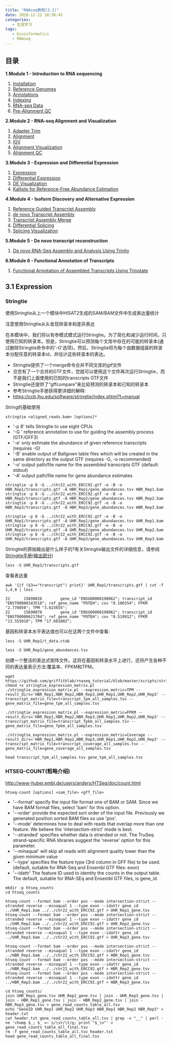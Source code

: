```yaml
---
title: "RNAseq教程(3.1)"
date: 2020-12-22 18:38:45
categories:
   - 生信学习
tags:
   - bioinformatics
   - RNAseq
---
```


## 目录

**1.Module 1 - Introduction to RNA sequencing**

1. [Installation](https://www.zhouxiaozhao.cn/2020/11/17/RNAseq(1)/)
2. [Reference Genomes](https://www.zhouxiaozhao.cn/2020/11/28/RNAseq(2)/)
3. [Annotations](https://www.zhouxiaozhao.cn/2020/12/01/RNAseq(3)/)
4. [Indexing](https://www.zhouxiaozhao.cn/2020/12/03/RNAseq(4)/)
5. [RNA-seq Data](https://www.zhouxiaozhao.cn/2020/12/05/RNAseq(5)/)
6. [Pre-Alignment QC](https://www.zhouxiaozhao.cn/2020/12/08/RNAseq(6)/)

**2.Module 2 - RNA-seq Alignment and Visualization**

1. [Adapter Trim](https://www.zhouxiaozhao.cn/2020/12/10/RNAseq(7)/)
2. [Alignment](https://www.zhouxiaozhao.cn/2020/12/12/RNAseq(8)/)
3. [IGV](https://www.zhouxiaozhao.cn/2020/12/15/RNAseq(9)/)
4. [Alignment Visualization](https://www.zhouxiaozhao.cn/2020/12/17/RNAseq(10)/)
5. [Alignment QC](https://www.zhouxiaozhao.cn/2020/12/19/RNAseq(11)/)

**3.Module 3 - Expression and Differential Expression**

1. [Expression](https://www.zhouxiaozhao.cn/2020/12/22/RNAseq(12)/)
2. [Differential Expression](https://www.zhouxiaozhao.cn/2020/12/24/RNAseq(13)/)
3. [DE Visualization](https://www.zhouxiaozhao.cn/2020/12/26/RNAseq(14)/)
4. [Kallisto for Reference-Free Abundance Estimation](https://www.zhouxiaozhao.cn/2020/12/29/RNAseq(15)/)

**4.Module 4 - Isoform Discovery and Alternative Expression**

1. [Reference Guided Transcript Assembly](https://www.zhouxiaozhao.cn/2020/12/31/RNAseq(16)/)
2. [de novo Transcript Assembly](https://www.zhouxiaozhao.cn/2021/01/02/RNAseq(17)/)
3. [Transcript Assembly Merge](https://www.zhouxiaozhao.cn/2021/01/05/RNAseq(18)/)
4. [Differential Splicing](https://www.zhouxiaozhao.cn/2021/01/07/RNAseq(19)/)
5. [Splicing Visualization](https://www.zhouxiaozhao.cn/2021/01/09/RNAseq(20)/)

**5.Module 5 - De novo transcript reconstruction**

1. [De novo RNA-Seq Assembly and Analysis Using Trinity](https://www.zhouxiaozhao.cn/2021/01/12/RNAseq(21)/)

**6.Module 6 - Functional Annotation of Transcripts**

1. [Functional Annotation of Assembled Transcripts Using Trinotate](https://www.zhouxiaozhao.cn/2021/01/14/RNAseq(22)/)

## 3.1 Expression

### Stringtie

使用Stringtie从上一个模块中HISAT2生成的SAM/BAM文件中生成表达量统计

注意使用Stringtie从头发现转录本和差异表达

在本模块中，我们将以有参模式模式运行Stringtie。为了简化和减少运行时间，只使用已知的转录本。但是，Stringtie可以预测每个文库中存在的可能的转录本(通过删除Stringtie命令中的'-G'选项)。然后，Stringtie将为每个由数据组装的转录本分配任意的转录本id，并估计这些转录本的表达。

- Stringtie提供了一个merge命令合并不同文库的gtf文件
- 旦您有了一个合并的GTF文件，您就可以使用这个文件再次运行Stringtie，而不是我们上面使用的已知的transcripts GTF文件
- Stringtie还提供了“gffcompare”来比较预测的转录本和已知的转录本
- 参考Stringtie手册获得更详细的解释:
- https://ccb.jhu.edu/software/stringtie/index.shtml?t=manual

String的基础使用

```
stringtie <aligned_reads.bam> [options]*
```

- '-p 8' tells Stringtie to use eight CPUs
- '-G <known transcripts file>' reference annotation to use for guiding the assembly process (GTF/GFF3)
- '-e' only estimate the abundance of given reference transcripts (requires -G)
- '-B' enable output of Ballgown table files which will be created in  the same directory as the output GTF (requires -G, -o recommended)
- '-o' output path/file name for the assembled transcripts GTF (default: stdout)
- '-A' output path/file name for gene abundance estimates

```
stringtie -p 8 -G ../chr22_with_ERCC92.gtf -e -B -o HBR_Rep1/transcripts.gtf -A HBR_Rep1/gene_abundances.tsv HBR_Rep1.bam
stringtie -p 8 -G ../chr22_with_ERCC92.gtf -e -B -o HBR_Rep2/transcripts.gtf -A HBR_Rep2/gene_abundances.tsv HBR_Rep2.bam
stringtie -p 8 -G ../chr22_with_ERCC92.gtf -e -B -o HBR_Rep3/transcripts.gtf -A HBR_Rep3/gene_abundances.tsv HBR_Rep3.bam

stringtie -p 8 -G ../chr22_with_ERCC92.gtf -e -B -o UHR_Rep1/transcripts.gtf -A UHR_Rep1/gene_abundances.tsv UHR_Rep1.bam
stringtie -p 8 -G ../chr22_with_ERCC92.gtf -e -B -o UHR_Rep2/transcripts.gtf -A UHR_Rep2/gene_abundances.tsv UHR_Rep2.bam
stringtie -p 8 -G ../chr22_with_ERCC92.gtf -e -B -o UHR_Rep3/transcripts.gtf -A UHR_Rep3/gene_abundances.tsv UHR_Rep3.bam
```

Stringtie的原始输出是什么样子的?有关Stringtie输出文件的详细信息，请参阅[Stringtie手册](http://ccb.jhu.edu/software/stringtie/index.shtml?t=manual)([输出部分](http://ccb.jhu.edu/software/stringtie/index.shtml?t=manual#output))

```
less -S UHR_Rep1/transcripts.gtf
```

查看表达量

```
awk '{if ($3=="transcript") print}' UHR_Rep1/transcripts.gtf | cut -f 1,4,9 | less

22      15690026        gene_id "ENSG00000198062"; transcript_id "ENST00000343518"; ref_gene_name "POTEH"; cov "0.106554"; FPKM "2.778050"; TPM "3.623655";
22      15690078        gene_id "ENSG00000198062"; transcript_id "ENST00000621704"; ref_gene_name "POTEH"; cov "0.519912"; FPKM "13.555018"; TPM "17.681002";
```

基因和转录本水平表达值也可以在这两个文件中查看:

```
less -S UHR_Rep1/t_data.ctab

less -S UHR_Rep1/gene_abundances.tsv
```

创建一个整洁的表达式矩阵文件。这将在基因和转录水平上进行，还将产生各种不同的表达量表示方法:覆盖率、FPKM和TPM。

```
wget https://github.com/griffithlab/rnaseq_tutorial/blob/master/scripts/stringtie_expression_matrix.pl
chmod +x stringtie_expression_matrix.pl
./stringtie_expression_matrix.pl --expression_metric=TPM --result_dirs='HBR_Rep1,HBR_Rep2,HBR_Rep3,UHR_Rep1,UHR_Rep2,UHR_Rep3' --transcript_matrix_file=transcript_tpm_all_samples.tsv --gene_matrix_file=gene_tpm_all_samples.tsv

./stringtie_expression_matrix.pl --expression_metric=FPKM --result_dirs='HBR_Rep1,HBR_Rep2,HBR_Rep3,UHR_Rep1,UHR_Rep2,UHR_Rep3' --transcript_matrix_file=transcript_fpkm_all_samples.tsv --gene_matrix_file=gene_fpkm_all_samples.tsv

./stringtie_expression_matrix.pl --expression_metric=Coverage --result_dirs='HBR_Rep1,HBR_Rep2,HBR_Rep3,UHR_Rep1,UHR_Rep2,UHR_Rep3' --transcript_matrix_file=transcript_coverage_all_samples.tsv --gene_matrix_file=gene_coverage_all_samples.tsv

head transcript_tpm_all_samples.tsv gene_tpm_all_samples.tsv
```

### HTSEQ-COUNT(粗略介绍)

http://www-huber.embl.de/users/anders/HTSeq/doc/count.html

```
htseq-count [options] <sam_file> <gff_file>
```

- '--format' specify the input file format one of BAM or SAM. Since we have BAM format files, select 'bam' for this option.
- '--order' provide the expected sort order of the input file.  Previously we generated position sorted BAM files so use 'pos'.
- '--mode' determines how to deal with reads that overlap more than  one feature. We believe the 'intersection-strict' mode is best.
- '--stranded' specifies whether data is stranded or not.  The TruSeq  strand-specific RNA libraries suggest the 'reverse' option for this  parameter.
- '--minaqual' will skip all reads with alignment quality lower than the given minimum value
- '--type' specifies the feature type (3rd column in GFF file) to be  used. (default, suitable for RNA-Seq and Ensembl GTF files: exon)
- '--idattr' The feature ID used to identity the counts in the output  table. The default, suitable for RNA-SEq and Ensembl GTF files, is  gene_id.

```
mkdir -p htseq_counts
cd htseq_counts
```

```
htseq-count --format bam --order pos --mode intersection-strict --stranded reverse --minaqual 1 --type exon --idattr gene_id ../UHR_Rep1.bam ../../chr22_with_ERCC92.gtf > UHR_Rep1_gene.tsv
htseq-count --format bam --order pos --mode intersection-strict --stranded reverse --minaqual 1 --type exon --idattr gene_id ../UHR_Rep2.bam ../../chr22_with_ERCC92.gtf > UHR_Rep2_gene.tsv
htseq-count --format bam --order pos --mode intersection-strict --stranded reverse --minaqual 1 --type exon --idattr gene_id ../UHR_Rep3.bam ../../chr22_with_ERCC92.gtf > UHR_Rep3_gene.tsv

htseq-count --format bam --order pos --mode intersection-strict --stranded reverse --minaqual 1 --type exon --idattr gene_id ../HBR_Rep1.bam ../../chr22_with_ERCC92.gtf > HBR_Rep1_gene.tsv
htseq-count --format bam --order pos --mode intersection-strict --stranded reverse --minaqual 1 --type exon --idattr gene_id ../HBR_Rep2.bam ../../chr22_with_ERCC92.gtf > HBR_Rep2_gene.tsv
htseq-count --format bam --order pos --mode intersection-strict --stranded reverse --minaqual 1 --type exon --idattr gene_id ../HBR_Rep3.bam ../../chr22_with_ERCC92.gtf > HBR_Rep3_gene.tsv
```

```
cd htseq_counts/
join UHR_Rep1_gene.tsv UHR_Rep2_gene.tsv | join - UHR_Rep3_gene.tsv | join - HBR_Rep1_gene.tsv | join - HBR_Rep2_gene.tsv | join - HBR_Rep3_gene.tsv > gene_read_counts_table_all.tsv
echo "GeneID UHR_Rep1 UHR_Rep2 UHR_Rep3 HBR_Rep1 HBR_Rep2 HBR_Rep3" > header.txt
cat header.txt gene_read_counts_table_all.tsv | grep -v "__" | perl -ne 'chomp $_; $_ =~ s/\s+/\t/g; print "$_\n"' > gene_read_counts_table_all_final.tsv
rm -f gene_read_counts_table_all.tsv header.txt
head gene_read_counts_table_all_final.tsv
```

